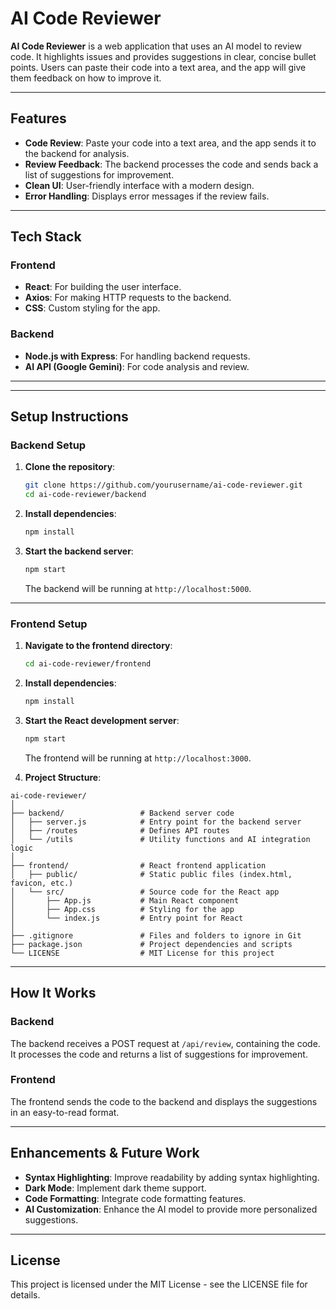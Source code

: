 # AI Code Reviewer

**AI Code Reviewer** is a web application that uses an AI model to review code. It highlights issues and provides suggestions in clear, concise bullet points. Users can paste their code into a text area, and the app will give them feedback on how to improve it.

---

## Features

- **Code Review**: Paste your code into a text area, and the app sends it to the backend for analysis.
- **Review Feedback**: The backend processes the code and sends back a list of suggestions for improvement.
- **Clean UI**: User-friendly interface with a modern design.
- **Error Handling**: Displays error messages if the review fails.

---

## Tech Stack

### Frontend
- **React**: For building the user interface.
- **Axios**: For making HTTP requests to the backend.
- **CSS**: Custom styling for the app.

### Backend
- **Node.js with Express**: For handling backend requests.
- **AI API (Google Gemini)**: For code analysis and review.

---


---

## Setup Instructions

### Backend Setup

1. **Clone the repository**:
    ```bash
    git clone https://github.com/yourusername/ai-code-reviewer.git
    cd ai-code-reviewer/backend
    ```

2. **Install dependencies**:
    ```bash
    npm install
    ```

3. **Start the backend server**:
    ```bash
    npm start
    ```
   The backend will be running at `http://localhost:5000`.

---

### Frontend Setup

1. **Navigate to the frontend directory**:
    ```bash
    cd ai-code-reviewer/frontend
    ```

2. **Install dependencies**:
    ```bash
    npm install
    ```

3. **Start the React development server**:
    ```bash
    npm start
    ```
   The frontend will be running at `http://localhost:3000`.

4. **Project Structure**:
```
ai-code-reviewer/
│
├── backend/                 # Backend server code
│   ├── server.js            # Entry point for the backend server
│   ├── /routes              # Defines API routes
│   └── /utils               # Utility functions and AI integration logic
│
├── frontend/                # React frontend application
│   ├── public/              # Static public files (index.html, favicon, etc.)
│   └── src/                 # Source code for the React app
│       ├── App.js           # Main React component
│       ├── App.css          # Styling for the app
│       └── index.js         # Entry point for React
│
├── .gitignore               # Files and folders to ignore in Git
├── package.json             # Project dependencies and scripts
└── LICENSE                  # MIT License for this project

```
---

## How It Works

### Backend
The backend receives a POST request at `/api/review`, containing the code. It processes the code and returns a list of suggestions for improvement.

### Frontend
The frontend sends the code to the backend and displays the suggestions in an easy-to-read format.

---

## Enhancements & Future Work

- **Syntax Highlighting**: Improve readability by adding syntax highlighting.
- **Dark Mode**: Implement dark theme support.
- **Code Formatting**: Integrate code formatting features.
- **AI Customization**: Enhance the AI model to provide more personalized suggestions.

---

## License

This project is licensed under the MIT License - see the LICENSE file for details.
